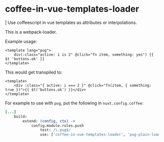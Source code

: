 
# coffee-in-vue-templates-loader

| Use coffeescript in vue templates as attributes or interpolations.

This is a webpack-loader.

Example usage:
```vue
<template lang="pug">
	div(:class="active: i is 2" @click="fn item, something: yes") {{ $t 'buttons.ok' }}
</template>
```

This would get transpiled to:
```vue
<template>
	<div :class="{ active: i === 2 }" @click="fn(item, { something: true })">{{ $t('buttons.ok') }}</div>
</template>
```

For example to use with `pug`, put the following in `nuxt.config.coffee`:
```coffee
[...]
	build:
		extend: (config, ctx) ->
			config.module.rules.push
				test: /\.pug$/
				use: ['coffee-in-vue-templates-loader', 'pug-plain-loader']
```
